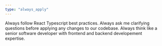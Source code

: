 ```yaml
---
type: "always_apply"
---
```


Always follow React Typescript best practices.
Always ask me clarifying questions before applying any changes to our codebase.
Always think like a senior software developer with frontend and backend developement expertise.